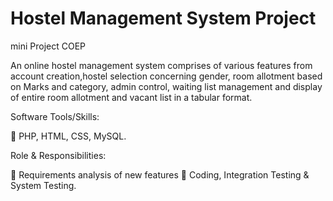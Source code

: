 # Hostel Management System Project
mini Project COEP

An online hostel management system comprises of various features from account creation,hostel selection
concerning gender, room allotment based on Marks and category, admin control, waiting list management
and display of entire room allotment and vacant list in a tabular format.

Software Tools/Skills:

 PHP, HTML, CSS, MySQL.

Role & Responsibilities:

 Requirements analysis of new features
 Coding, Integration Testing & System Testing.
